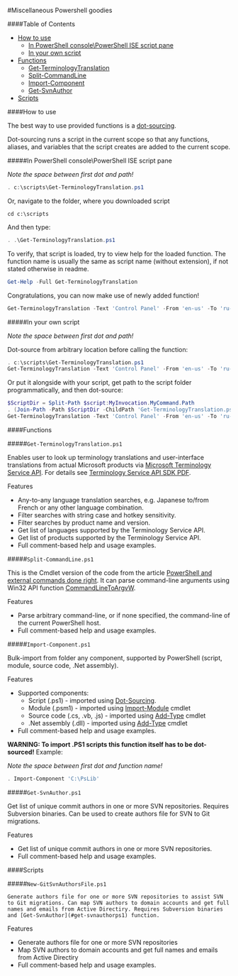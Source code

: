 #Miscellaneous Powershell goodies

####Table of Contents

- [How to use](#how-to-use)
  - [In PowerShell console\PowerShell ISE script pane](#in-powershell-consolepowershell-ise-script-pane)
  - [In your own script](#in-your-own-script)
- [Functions](#functions)
  - [Get-TerminologyTranslation](#get-terminologytranslationps1)
  - [Split-CommandLine](#split-commandlineps1)
  - [Import-Component](#import-componentps1)
  - [Get-SvnAuthor](#get-svnauthorps1)
- [Scripts](#scripts)

####How to use

The best way to use provided functions is a [dot-sourcing](http://ss64.com/ps/source.html).

Dot-sourcing runs a script in the current scope so that any functions, aliases, and variables that the script creates are added to the current scope. 

#####In PowerShell console\PowerShell ISE script pane

*Note the space between first dot and path!*

```powershell
. c:\scripts\Get-TerminologyTranslation.ps1
```

Or, navigate to the folder, where you downloaded script

```
cd c:\scripts
```

And then type:

```powershell
. .\Get-TerminologyTranslation.ps1
```

To verify, that script is loaded, try to view help for the loaded function. The function name is usually the same as script name (without extension), if not stated otherwise in readme.

```powershell
Get-Help -Full Get-TerminologyTranslation
```

Congratulations, you can now make use of newly added function!

```powershell
Get-TerminologyTranslation -Text 'Control Panel' -From 'en-us' -To 'ru-ru' -Source Terms

```

#####In your own script

*Note the space between first dot and path!*

Dot-source from arbitrary location before calling the function:

```powershell
. c:\scripts\Get-TerminologyTranslation.ps1
Get-TerminologyTranslation -Text 'Control Panel' -From 'en-us' -To 'ru-ru' -Source Terms
```

Or put it alongside with your script, get path to the script folder programmatically, and then dot-source:

```powershell
$ScriptDir = Split-Path $script:MyInvocation.MyCommand.Path
. (Join-Path -Path $ScriptDir -ChildPath 'Get-TerminologyTranslation.ps1')
Get-TerminologyTranslation -Text 'Control Panel' -From 'en-us' -To 'ru-ru' -Source Terms

```
####Functions

#####`Get-TerminologyTranslation.ps1`

Enables user to look up terminology translations and user-interface translations from actual Microsoft products via [Microsoft Terminology Service API](http://www.microsoft.com/Language/en-US/Microsoft-Terminology-API.aspx). For details see [ Terminology Service API SDK PDF](http://download.microsoft.com/download/1/5/D/15D3DDC6-7403-4366-BE99-AF5247ADEF1C/Microsoft-Terminology-API-SDK.pdf).

Features

  * Any-to-any language translation searches, e.g. Japanese to/from French or any other language combination.
  * Filter searches with string case and hotkey sensitivity.
  * Filter searches by product name and version.
  * Get list of languages supported by the Terminology Service API.
  * Get list of products supported by the Terminology Service API.
  * Full comment-based help and usage examples.

#####`Split-CommandLine.ps1`

This is the Cmdlet version of the code from the article [PowerShell and external commands done right](http://edgylogic.com/blog/powershell-and-external-commands-done-right). It can parse command-line arguments using Win32 API function [CommandLineToArgvW](http://msdn.microsoft.com/en-us/library/windows/desktop/bb776391.aspx).

Features

  * Parse arbitrary command-line, or if none specified, the command-line of the current PowerShell host.
  * Full comment-based help and usage examples.

#####`Import-Component.ps1`

Bulk-import from folder any component, supported by PowerShell (script, module, source code, .Net assembly).

Features

  * Supported components:
    * Script (.ps1) - imported using [Dot-Sourcing](http://ss64.com/ps/source.html).
    * Module (.psm1) - imported using [Import-Module](http://technet.microsoft.com/en-us/library/hh849725.aspx) cmdlet
    * Source code (.cs, .vb, .js) - imported using [Add-Type](http://technet.microsoft.com/en-us/library/hh849914.aspx) cmdlet
    * .Net assembly (.dll) - imported using [Add-Type](http://technet.microsoft.com/en-us/library/hh849914.aspx) cmdlet
  * Full comment-based help and usage examples.

__WARNING: To import .PS1 scripts this function itself has to be dot-sourced!__ Example:

*Note the space between first dot and function name!*
```powershell
. Import-Component 'C:\PsLib'
```

#####`Get-SvnAuthor.ps1`

Get list of unique commit authors in one or more SVN repositories. Requires Subversion binaries. Can be used to create authors file for SVN to Git migrations.

Features

  * Get list of unique commit authors in one or more SVN repositories.
  * Full comment-based help and usage examples.

####Scripts

#####`New-GitSvnAuthorsFile.ps1`

	Generate authors file for one or more SVN repositories to assist SVN to Git migrations.	Can map SVN authors to domain accounts and get full names and emails from Active Directiry. Requires Subversion binaries and [Get-SvnAuthor](#get-svnauthorps1) function.

Features

  * Generate authors file for one or more SVN repositories
  * Map SVN authors to domain accounts and get full names and emails from Active Directiry
  * Full comment-based help and usage examples.
